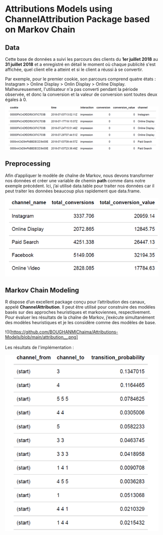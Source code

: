 # Attributions Models using ChannelAttribution Package based on Markov Chain 

## Data
Cette base de données a suivi les parcours des clients du **1er juillet 2018** au **31 juillet 2018** et a enregistré en détail le moment où chaque publicité s'est affichée, quel client elle a atteint et si le client a réussi à se convertir.

Par exemple, pour le premier cookie, son parcours comprend quatre états : Instagram \> Online Display \> Onlin Display \> Online Display. Malheureusement, l'utilisateur n'a pas converti pendant la période observée, et donc la conversion et la valeur de conversion sont toutes deux égales à 0.

![apperçu Data](https://github.com/BOUGHANMIChaima/Attributions-Models/blob/main/data__.png)

## Preprocessing
Afin d’appliquer le modèle de chaîne de Markov, nous devons transformer nos données et créer une variable de chemin __path__
comme dans notre exemple précédent. Ici, j’ai utilisé data.table pour traiter nos données car il peut traiter les données beaucoup plus rapidement que data.frame.

![](https://github.com/BOUGHANMIChaima/Attributions-Models/blob/main/conversion_value.png)

## Markov Chain Modeling
R dispose d’un excellent package conçu pour l’attribution des canaux, appelé __ChannelAttribution__.
Il peut être utilisé pour construire des modèles basés sur des approches heuristiques et markoviennes, respectivement. Pour évaluer les résultats de la chaîne de Markov, j’exécute simultanément des modèles heuristiques et je les considère comme des modèles de base. <br/>

!()[https://github.com/BOUGHANMIChaima/Attributions-Models/blob/main/attribution__.png] <br/>
<br/>
Les résultats de l'implémentation : <br/>
<br/>
![](https://github.com/BOUGHANMIChaima/Attributions-Models/blob/main/transition_proba.png) <br/>
